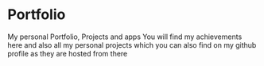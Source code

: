 # Portfolio
My personal Portfolio, Projects and apps
You will find my achievements here and also all my personal projects which you can also find on my github profile as they are hosted from there
